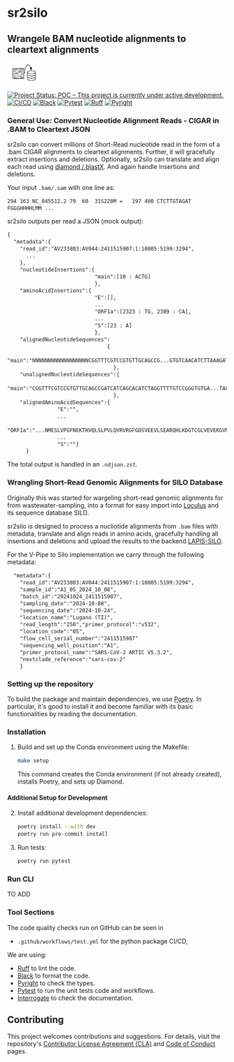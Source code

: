 # sr2silo
## Wrangele BAM nucleotide alignments to cleartext alignments
<picture>
  <source
    media="(prefers-color-scheme: light)"
    srcset="resources/graphics/logo.svg">
  <source
    media="(prefers-color-scheme: dark)"
    srcset="resources/graphics/logo_dark_mode.svg">
  <img alt="Logo" src="resources/logo.svg" width="15%" />
</picture>

[![Project Status: POC – This project is currently under active development.](https://www.repostatus.org/badges/latest/concept.svg)](https://www.repostatus.org/#concept)
[![CI/CD](https://github.com/gordonkoehn/UsefulGnom/actions/workflows/test.yml/badge.svg)](https://github.com/gordonkoehn/UsefulGnom/actions/workflows/test.yml)
[![Black](https://img.shields.io/badge/code%20style-black-000000.svg)](https://github.com/psf/black)
[![Pytest](https://img.shields.io/badge/tested%20with-pytest-0A9EDC.svg)](https://docs.pytest.org/en/stable/)
[![Ruff](https://img.shields.io/endpoint?url=https://raw.githubusercontent.com/charliermarsh/ruff/main/assets/badge/v2.json)](https://github.com/charliermarsh/ruff)
[![Pyright](https://img.shields.io/badge/type%20checked-pyright-blue.svg)](https://github.com/microsoft/pyright)

### General Use: Convert Nucleotide Alignment Reads - CIGAR in .BAM to Cleartext JSON
sr2silo can convert millions of Short-Read nucleotide read in the form of a .bam CIGAR
alignments to cleartext alignments. Further, it will gracefully extract insertions
and deletions. Optionally, sr2silo can translate and align each read using [diamond / blastX](https://github.com/bbuchfink/diamond). And again handle insertions and deletions.

Your input `.bam/.sam` with one line as:
````
294	163	NC_045512.2	79	60	31S220M	=	197	400	CTCTTGTAGAT	FGGGHHHHLMM	...
````

sr2silo outputs per read a JSON (mock output):

```
{
  "metadata":{
    "read_id":"AV233803:AV044:2411515907:1:10805:5199:3294",
      ...
    },
    "nucleotideInsertions":{
                            "main":[10 : ACTG]
                            },
    "aminoAcidInsertions":{
                            "E":[],
                            ...
                            "ORF1a":[2323 : TG, 2389 : CA],
                            ...
                            "S":[23 : A]
                            },
    "alignedNucleotideSequences":
                                {
                                  "main":"NNNNNNNNNNNNNNNNNNCGGTTTCGTCCGTGTTGCAGCCG...GTGTCAACATCTTAAAGATGGCACTTGTGNNNNNNNNNNNNNNNNNNNNNNNN"
                                  },
    "unalignedNucleotideSequences":{
                                  "main":"CGGTTTCGTCCGTGTTGCAGCCGATCATCAGCACATCTAGGTTTTGTCCGGGTGTGA...TACAGGTTCGCGACGTGCTCGTGTGAAAGATGGCACTTGTG"
                                  },
    "alignedAminoAcidSequences":{
                "E":"",
                ...
                "ORF1a":"...NMESLVPGFNEKTHVQLSLPVLQVRVRGFGDSVEEVLSEARQHLKDGTCGLVEVEKGVNNNNNNNNNNNNNNNNNNNNNNNNNNNNNNNNNNN...",
                ...
                "S":""}
      }
```

The total output is handled in an `.ndjson.zst`.

### Wrangling Short-Read Genomic Alignments for SILO Database

Originally this was started for wargeling short-read genomic alignments for from wastewater-sampling, into a format for easy import into [Loculus](https://github.com/loculus-project/loculus) and its sequence database SILO.

sr2silo is designed to process a nucliotide alignments from `.bam` files with metadata, translate and align reads in amino acids, gracefully handling all insertions and deletions and upload the results to the backend [LAPIS-SILO](https://github.com/GenSpectrum/LAPIS-SILO).

For the V-Pipe to Silo implementation we carry through the following metadata:
```
  "metadata":{
    "read_id":"AV233803:AV044:2411515907:1:10805:5199:3294",
    "sample_id":"A1_05_2024_10_08",
    "batch_id":"20241024_2411515907",
    "sampling_date":"2024-10-08",
    "sequencing_date":"2024-10-24",
    "location_name":"Lugano (TI)",
    "read_length":"250","primer_protocol":"v532",
    "location_code":"05",
    "flow_cell_serial_number":"2411515907"
    "sequencing_well_position":"A1",
    "primer_protocol_name":"SARS-CoV-2 ARTIC V5.3.2",
    "nextclade_reference":"sars-cov-2"
    }
```

### Setting up the repository

To build the package and maintain dependencies, we use [Poetry](https://python-poetry.org/).
In particular, it's good to install it and become familiar with its basic functionalities by reading the documentation.


### Installation

1. Build and set up the Conda environment using the Makefile:
   ```bash
   make setup
   ```
   This command creates the Conda environment (if not already created), installs Poetry, and sets up Diamond.

#### Additional Setup for Development

2. Install additional development dependencies:
   ```bash
   poetry install --with dev
   poetry run pre-commit install
   ```

3. Run tests:
   ```bash
   poetry run pytest
   ```

### Run CLI

TO ADD

### Tool Sections
The code quality checks run on GitHub can be seen in
 - ``.github/workflows/test.yml`` for the python package CI/CD,

We are using:

  * [Ruff](https://github.com/charliermarsh/ruff) to lint the code.
  * [Black](https://github.com/psf/black) to format the code.
  * [Pyright](https://github.com/microsoft/pyright) to check the types.
  * [Pytest](https://docs.pytest.org/) to run the unit tests code and workflows.
  * [Interrogate](https://interrogate.readthedocs.io/) to check the documentation.


## Contributing

This project welcomes contributions and suggestions. For details, visit the repository's [Contributor License Agreement (CLA)](https://cla.opensource.microsoft.com) and [Code of Conduct](https://opensource.microsoft.com/codeofconduct/) pages.

